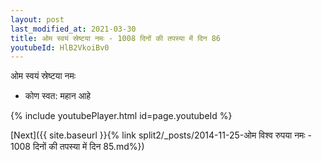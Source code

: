 ```yaml
---
layout: post
last_modified_at: 2021-03-30
title: ओम स्वयं स्रेष्टया नमः - 1008 दिनों की तपस्या में दिन 86
youtubeId: HlB2VkoiBv0
---
```

 
 
 ओम स्वयं स्रेष्टया नमः  
 
 -  कोण स्वत: महान आहे 
 
  
 
  
 
 
 
 
 
 


{% include youtubePlayer.html id=page.youtubeId %}
 
[Next]({{ site.baseurl }}{% link  split2/_posts/2014-11-25-ओम विश्व रुपया नमः - 1008 दिनों की तपस्या में दिन 85.md%})
 
